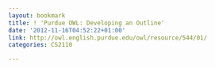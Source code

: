 ```yaml
---
layout: bookmark
title: ! 'Purdue OWL: Developing an Outline'
date: '2012-11-16T04:52:22+01:00'
link: http://owl.english.purdue.edu/owl/resource/544/01/
categories: CS2110

---
```

